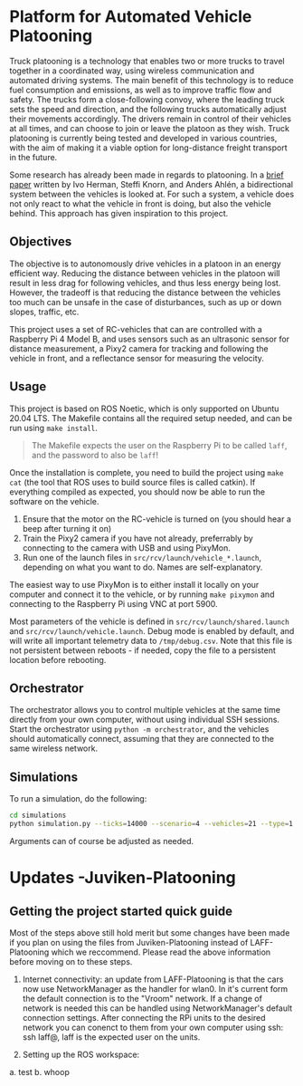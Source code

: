 # Platform for Automated Vehicle Platooning
Truck platooning is a technology that enables two or more trucks to travel together in a coordinated way, using wireless communication and automated driving systems. The main benefit of this technology is to reduce fuel consumption and emissions, as well as to improve traffic flow and safety. The trucks form a close-following convoy, where the leading truck sets the speed and direction, and the following trucks automatically adjust their movements accordingly. The drivers remain in control of their vehicles at all times, and can choose to join or leave the platoon as they wish. Truck platooning is currently being tested and developed in various countries, with the aim of making it a viable option for long-distance freight transport in the future.

Some research has already been made in regards to platooning. In a [brief paper](https://www.sciencedirect.com/science/article/abs/pii/S0005109817301838) written by Ivo Herman, Steffi Knorn, and Anders Ahlén, a bidirectional system between the vehicles is looked at. For such a system, a vehicle does not only react to what the vehicle in front is doing, but also the vehicle behind. This approach has given inspiration to this project.

## Objectives
The objective is to autonomously drive vehicles in a platoon in an energy efficient way. Reducing the distance between vehicles in the platoon will result in less drag for following vehicles, and thus less energy being lost. However, the tradeoff is that reducing the distance between the vehicles too much can be unsafe in the case of disturbances, such as up or down slopes, traffic, etc.

This project uses a set of RC-vehicles that can are controlled with a Raspberry Pi 4 Model B, and uses sensors such as an ultrasonic sensor for distance measurement, a Pixy2 camera for tracking and following the vehicle in front, and a reflectance sensor for measuring the velocity.

## Usage
This project is based on ROS Noetic, which is only supported on Ubuntu 20.04 LTS. The Makefile contains all the required setup needed, and can be run using `make install`.

> The Makefile expects the user on the Raspberry Pi to be called `laff`, and the password to also be `laff`!

Once the installation is complete, you need to build the project using `make cat` (the tool that ROS uses to build source files is called catkin). If everything compiled as expected, you should now be able to run the software on the vehicle.

1. Ensure that the motor on the RC-vehicle is turned on (you should hear a beep after turning it on)
2. Train the Pixy2 camera if you have not already, preferrably by connecting to the camera with USB and using PixyMon.
2. Run one of the launch files in `src/rcv/launch/vehicle_*.launch`, depending on what you want to do. Names are self-explanatory.

The easiest way to use PixyMon is to either install it locally on your computer and connect it to the vehicle, or by running `make pixymon` and connecting to the Raspberry Pi using VNC at port 5900.

Most parameters of the vehicle is defined in `src/rcv/launch/shared.launch` and `src/rcv/launch/vehicle.launch`. Debug mode is enabled by default, and will write all important telemetry data to `/tmp/debug.csv`. Note that this file is not persistent between reboots - if needed, copy the file to a persistent location before rebooting.

## Orchestrator
The orchestrator allows you to control multiple vehicles at the same time directly from your own computer, without using individual SSH sessions. Start the orchestrator using `python -m orchestrator`, and the vehicles should automatically connect, assuming that they are connected to the same wireless network.

## Simulations
To run a simulation, do the following:
```bash
cd simulations
python simulation.py --ticks=14000 --scenario=4 --vehicles=21 --type=1 --model=5 --period=0.01`
```
Arguments can of course be adjusted as needed.

# Updates -Juviken-Platooning

## Getting the project started quick guide
Most of the steps above still hold merit but some changes have been made if you plan on using the files from Juviken-Platooning instead of LAFF-Platooning which we reccommend. Please read the above information before moving on to these steps. 

1. Internet connectivity: an update from LAFF-Platooning is that the cars now use NetworkManager as the handler for wlan0. In it's current form the default connection is to the "Vroom" network. If a change of network is needed this can be handled using NetworkManager's default connection settings. After connecting the RPi units to the desired network you can conenct to them from your own computer using ssh: ssh laff@<ip-of-pi>, laff is the expected user on the units. 

2. Setting up the ROS workspace: 

a. test
b. whoop